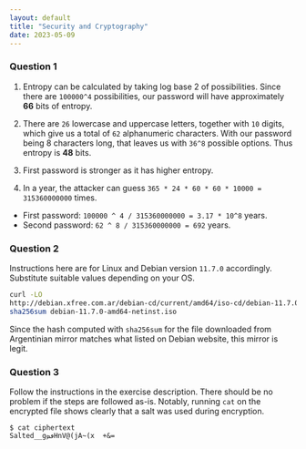 ```yaml
---
layout: default
title: "Security and Cryptography"
date: 2023-05-09
---
```


### Question 1
1. Entropy can be calculated by taking log base 2 of possibilities. Since there
   are `100000^4` possibilities, our password will have approximately __66__
   bits of entropy.

2. There are `26` lowercase and uppercase letters, together with `10` digits,
   which give us a total of `62` alphanumeric characters. With our password
   being 8 characters long, that leaves us with `36^8` possible options. Thus
   entropy is __48__ bits.

3. First password is stronger as it has higher entropy.

4. In a year, the attacker can guess `365 * 24 * 60 * 60 * 10000 = 315360000000` 
times.
  * First password: `100000 ^ 4 / 315360000000 = 3.17 * 10^8` years.
  * Second password: `62 ^ 8 / 315360000000 = 692` years.

### Question 2
Instructions here are for Linux and Debian version `11.7.0` accordingly. Substitute
suitable values depending on your OS.
```bash
curl -LO
http://debian.xfree.com.ar/debian-cd/current/amd64/iso-cd/debian-11.7.0-amd64-netinst.iso
sha256sum debian-11.7.0-amd64-netinst.iso
```
Since the hash computed with `sha256sum` for the file downloaded from
Argentinian mirror matches what listed on Debian website, this mirror is legit.

### Question 3
Follow the instructions in the exercise description. There should be no problem
if the steps are followed as-is. Notably, running `cat` on the encrypted file
shows clearly that a salt was used during encryption.
```
$ cat ciphertext
Salted__gٯܤHnV@(jA~(x  +&=
```
